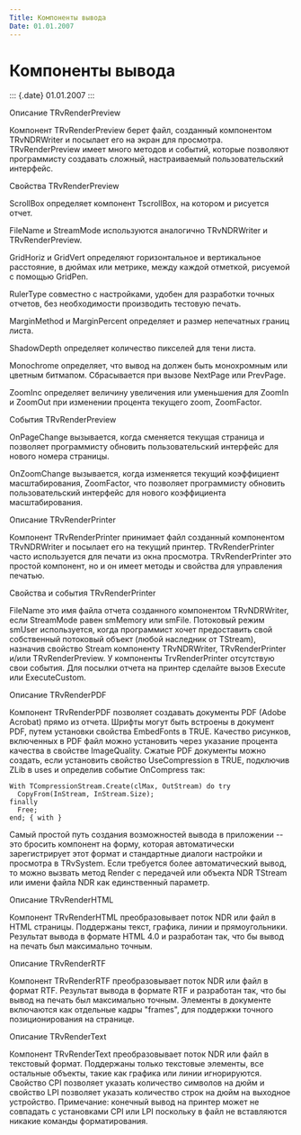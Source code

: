 ```yaml
---
Title: Компоненты вывода
Date: 01.01.2007
---
```



Компоненты вывода
=================

::: {.date}
01.01.2007
:::

Описание TRvRenderPreview

Компонент TRvRenderPreview берет файл, созданный компонентом
TRvNDRWriter и посылает его на экран для просмотра. TRvRenderPreview
имеет много методов и событий, которые позволяют программисту создавать
сложный, настраиваемый пользовательский интерфейс.

Свойства TRvRenderPreview

ScrollBox определяет компонент TscrollBox, на котором и рисуется отчет.

FileName и StreamMode используются аналогично TRvNDRWriter и
TRvRenderPreview.

GridHoriz и GridVert определяют горизонтальное и вертикальное
расстояние, в дюймах или метрике, между каждой отметкой, рисуемой с
помощью GridPen.

RulerType совместно с настройками, удобен для разработки точных отчетов,
без необходимости производить тестовую печать.

MarginMethod и MarginPercent определяет и размер непечатных границ
листа.

ShadowDepth определяет количество пикселей для тени листа.

Monochrome определяет, что вывод на должен быть монохромным или цветным
битмапом. Сбрасывается при вызове NextPage или PrevPage.

ZoomInc определяет величину увеличения или уменьшения для ZoomIn и
ZoomOut при изменении процента текущего zoom, ZoomFactor.

События TRvRenderPreview

OnPageChange вызывается, когда сменяется текущая страница и позволяет
программисту обновить пользовательский интерфейс для нового номера
страницы.

OnZoomChange вызывается, когда изменяется текущий коэффициент
масштабирования, ZoomFactor, что позволяет программисту обновить
пользовательский интерфейс для нового коэффициента масштабирования.

Описание TRvRenderPrinter

Компонент TRvRenderPrinter принимает файл созданный компонентом
TRvNDRWriter и посылает его на текущий принтер. TRvRenderPrinter часто
используется для печати из окна просмотра. TRvRenderPrinter это простой
компонент, но и он имеет методы и свойства для управления печатью.

Свойства и события TRvRenderPrinter

FileName это имя файла отчета созданного компонентом TRvNDRWriter, если
StreamMode равен smMemory или smFile. Потоковый режим smUser
используется, когда программист хочет предоставить свой собственный
потоковый объект (любой наследник от TStream), назначив свойство Stream
компоненту TRvNDRWriter, TRvRenderPrinter и/или TRvRenderPreview. У
компоненты TrvRenderPrinter отсутствую свои события. Для посылки отчета
на принтер сделайте вызов Execute или ExecuteCustom.

Описание TRvRenderPDF

Компонент TRvRenderPDF позволяет создавать документы PDF (Adobe Acrobat)
прямо из отчета. Шрифты могут быть встроены в документ PDF, путем
установки свойства EmbedFonts в TRUE. Качество рисунков, включенных в
PDF файл можно установить через указание процента качества в свойстве
ImageQuality. Сжатые PDF документы можно создать, если установить
свойство UseCompression в TRUE, подключив ZLib в uses и определив
событие OnCompress так:

    With TCompressionStream.Create(clMax, OutStream) do try
      CopyFrom(InStream, InStream.Size);
    finally
      Free;
    end; { with }

Самый простой путь создания возможностей вывода в приложении -- это
бросить компонент на форму, которая автоматически зарегистрирует этот
формат и стандартные диалоги настройки и просмотра в TRvSystem. Если
требуется более автоматический вывод, то можно вызвать метод Render с
передачей или объекта NDR TStream или имени файла NDR как единственный
параметр.

Описание TRvRenderHTML

Компонент TRvRenderHTML преобразовывает поток NDR или файл в HTML
страницы. Поддержаны текст, графика, линии и прямоугольники. Результат
вывода в формате HTML 4.0 и разработан так, что бы вывод на печать был
максимально точным.

Описание TRvRenderRTF

Компонент TRvRenderRTF преобразовывает поток NDR или файл в формат RTF.
Результат вывода в формате RTF и разработан так, что бы вывод на печать
был максимально точным. Элементы в документе включаются как отдельные
кадры "frames", для поддержки точного позиционирования на странице.

Описание TRvRenderText

Компонент TRvRenderText преобразовывает поток NDR или файл в текстовый
формат. Поддержаны только текстовые элементы, все остальные объекты,
такие как графика или линии игнорируются. Свойство CPI позволяет указать
количество символов на дюйм и свойство LPI позволяет указать количество
строк на дюйм на выходное устройство. Примечание: конечный вывод на
принтер может не совпадать с установками CPI или LPI поскольку в файл не
вставляются никакие команды форматирования.
